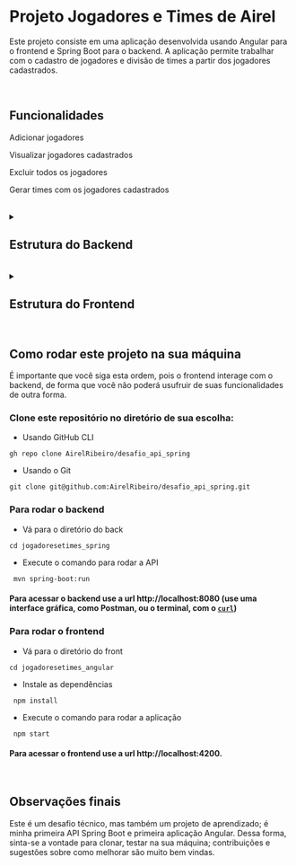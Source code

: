 # Projeto Jogadores e Times de Airel

Este projeto consiste em uma aplicação desenvolvida usando Angular para o frontend e Spring Boot para o backend. A aplicação permite trabalhar com o cadastro de jogadores e divisão de times a partir dos jogadores cadastrados.

</br>

## Funcionalidades

Adicionar jogadores

Visualizar jogadores cadastrados

Excluir todos os jogadores

Gerar times com os jogadores cadastrados

</br>

<details>
  <summary><h2>Estrutura do Backend</h2></summary>

## API Rest Spring Boot

### Configuração necessáriias:

- Certifique-se de ter o JDK (Java Development Kit) instalado em sua máquina.

- Abra o projeto na sua IDE preferida (por exemplo, IntelliJ IDEA, Eclipse).

- Execute o aplicativo Spring Boot. Isso iniciará o servidor backend.

#### O backend estará disponível em http://localhost:8080.

#

<details>
  <summary><h2>Documentação dos Endpoints</h2></summary>

### 1. POST /jogador

#### Descrição

Adiciona um novo jogador com o nome fornecido.

#### Corpo da Requisição

```json
{
  "nome": "Nome Sobrenome"
}
```

#### Retorno Esperado

Status:200 OK

#### Corpo do retorno:

```json
{}
```

#### Lógica de Negócio

O endpoint POST /jogador recebe um objeto com o nome do jogador. Esse jogador é adicionado à lista de jogadores existente.

</br>

### 2. GET /jogador

#### Descrição

Retorna a lista de todos os jogadores.

#### Retorno Esperado

Status:200 OK

#### Corpo do retorno:

```json
[
  { "nome": "Nome Sobrenome" },
  { "nome": "Nome Sobrenome" },
  ...
]
```

#### Lógica de Negócio

O endpoint GET /jogador retorna todos os jogadores atualmente armazenados no sistema.

</br>

### 3. GET /times

#### Descrição

Organiza os jogadores em times com base na primeira letra do sobrenome.

#### Retorno Esperado

Status:200 OK
Um objeto onde as chaves são os nomes dos times e os valores são listas de jogadores.

#### Corpo do retorno:

```json
{
  "time": ["Nome Sobrenome", "Nome Sobrenome", "Nome Sobrenome"],
  "time": ["Nome Sobrenome", "Nome Sobrenome", "Nome Sobrenome"],
  ...
}
```

#### Lógica de Negócio

O endpoint GET /times organiza os jogadores em times, seguindo as regras requisitadas. Ele agrupa os jogadores com base na primeira letra do sobrenome e garante que cada time tenha apenas um jogador com o mesmo sobrenome em cada time.

</br>

### 4. DELETE /jogador/all

#### Descrição

Apaga todos os jogadores.

#### Retorno Esperado

Status:200 OK
Um objeto onde as chaves são os nomes dos times e os valores são listas de jogadores.

#### Corpo do retorno:

#### Corpo do retorno:

```json
{}
```

#### Lógica de Negócio

O endpoint DELETE /jogador/all remove todos os jogadores armazenados, limpando a lista de jogadores existente.

</details>

</br>
#

### Estrutura de diretórios:

```
src
├── main
│   ├── java
│   │   └── com
│   │       └── airel
│   │           └── jogadoresetimes
│   │               ├── controllers
│   │               │   ├── JogadorController.java
│   │               │   └── TimeController.java
│   │               ├── entities
│   │               │   ├── Jogador.java
│   │               │   └── Time.java
│   │               ├── JogadoresetimesApplication.java
│   │               ├── repositories
│   │               │   └── JogadorRepository.java
│   │               └── services
│   │                   ├── JogadorService.java
│   │                   └── TimeService.java
│   └── resources
│       ├── application.properties
│       ├── static
│       └── templates
└── test
    └── java
        └── com
            └── airel
                └── jogadoresetimes
                    └── AceitacaoTest.java
```

</details>

</br>

<details>
  <summary><h2>Estrutura do Frontend</h2></summary>

## Aplicação Web com framework Angular

  ### Configurações necessárias

- Certifique-se de ter o Node.js e o Angular CLI instalados em sua máquina.

- Navegue até a pasta frontend do projeto.

- Instale as dependências do projeto executando o seguinte comando:

```

npm install

```

Inicie o servidor de desenvolvimento com o seguinte comando:

```

ng serve

```

#### O frontend estará disponível em http://localhost:4200.

#

## Estrutura de diretórios:

```
src
├── app
│   ├── app.component.html
│   ├── app.component.scss
│   ├── app.component.spec.ts
│   ├── app.component.ts
│   ├── app.module.ts
│   ├── app-routing.module.ts
│   ├── header
│   │   ├── header.component.html
│   │   ├── header.component.scss
│   │   ├── header.component.spec.ts
│   │   └── header.component.ts
│   └── jogador
│   ├── jogador.component.html
│   ├── jogador.component.scss
│   ├── jogador.component.spec.ts
│   ├── jogador.component.ts
│   ├── jogador.service.ts
│   ├── jogador.ts
│   └── time.ts
├── assets
├── favicon.ico
├── index.html
├── main.ts
└── styles.scss

```

</details>

</br>


## Como rodar este projeto na sua máquina

É importante que você siga esta ordem, pois o frontend interage com o backend, de forma que você não poderá usufruir de suas funcionalidades de outra forma.

### Clone este repositório no diretório de sua escolha:

- Usando GitHub CLI

```
gh repo clone AirelRibeiro/desafio_api_spring
```

- Usando o Git

```
git clone git@github.com:AirelRibeiro/desafio_api_spring.git
```

### Para rodar o backend

- Vá para o diretório do back

```
cd jogadoresetimes_spring
```

- Execute o comando para rodar a API

```
 mvn spring-boot:run
```

#### Para acessar o backend use a url http://localhost:8080 (use uma interface gráfica, como Postman, ou o terminal, com o [`curl`](https://www.campuscode.com.br/conteudos/comandos-curl-para-testar-requisicoes-api))

### Para rodar o frontend

- Vá para o diretório do front

```
cd jogadoresetimes_angular
```

- Instale as dependências

```
 npm install
```

- Execute o comando para rodar a aplicação

```
 npm start
```

#### Para acessar o frontend use a url http://localhost:4200.

</br>

## Observações finais

Este é um desafio técnico, mas também um projeto de aprendizado; é minha primeira API Spring Boot e primeira aplicação Angular. Dessa forma, sinta-se a vontade para clonar, testar na sua máquina; contribuições e sugestões sobre como melhorar são muito bem vindas.
